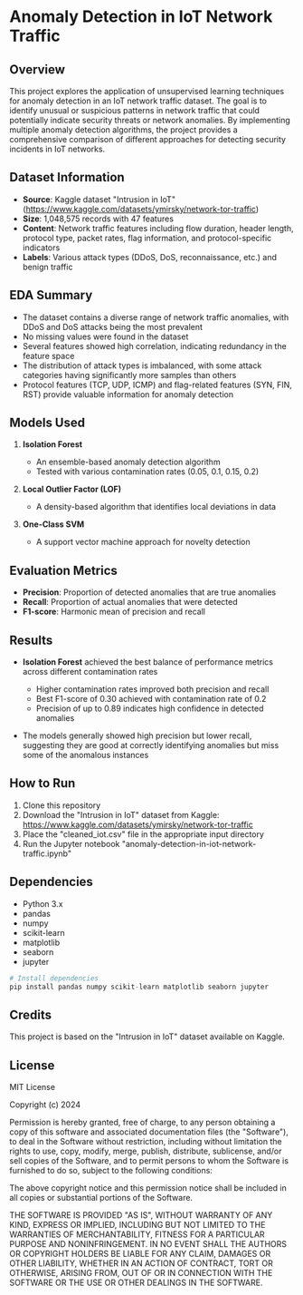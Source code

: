 # Anomaly Detection in IoT Network Traffic

## Overview
This project explores the application of unsupervised learning techniques for anomaly detection in an IoT network traffic dataset. The goal is to identify unusual or suspicious patterns in network traffic that could potentially indicate security threats or network anomalies. By implementing multiple anomaly detection algorithms, the project provides a comprehensive comparison of different approaches for detecting security incidents in IoT networks.

## Dataset Information
- **Source**: Kaggle dataset "Intrusion in IoT" (https://www.kaggle.com/datasets/ymirsky/network-tor-traffic)
- **Size**: 1,048,575 records with 47 features
- **Content**: Network traffic features including flow duration, header length, protocol type, packet rates, flag information, and protocol-specific indicators
- **Labels**: Various attack types (DDoS, DoS, reconnaissance, etc.) and benign traffic

## EDA Summary
- The dataset contains a diverse range of network traffic anomalies, with DDoS and DoS attacks being the most prevalent
- No missing values were found in the dataset
- Several features showed high correlation, indicating redundancy in the feature space
- The distribution of attack types is imbalanced, with some attack categories having significantly more samples than others
- Protocol features (TCP, UDP, ICMP) and flag-related features (SYN, FIN, RST) provide valuable information for anomaly detection

## Models Used
1. **Isolation Forest**
   - An ensemble-based anomaly detection algorithm
   - Tested with various contamination rates (0.05, 0.1, 0.15, 0.2)
   
2. **Local Outlier Factor (LOF)**
   - A density-based algorithm that identifies local deviations in data
   
3. **One-Class SVM**
   - A support vector machine approach for novelty detection

## Evaluation Metrics
- **Precision**: Proportion of detected anomalies that are true anomalies
- **Recall**: Proportion of actual anomalies that were detected
- **F1-score**: Harmonic mean of precision and recall

## Results
- **Isolation Forest** achieved the best balance of performance metrics across different contamination rates
  - Higher contamination rates improved both precision and recall
  - Best F1-score of 0.30 achieved with contamination rate of 0.2
  - Precision of up to 0.89 indicates high confidence in detected anomalies
  
- The models generally showed high precision but lower recall, suggesting they are good at correctly identifying anomalies but miss some of the anomalous instances

## How to Run
1. Clone this repository
2. Download the "Intrusion in IoT" dataset from Kaggle: https://www.kaggle.com/datasets/ymirsky/network-tor-traffic
3. Place the "cleaned_iot.csv" file in the appropriate input directory
4. Run the Jupyter notebook "anomaly-detection-in-iot-network-traffic.ipynb"

## Dependencies
- Python 3.x
- pandas
- numpy
- scikit-learn
- matplotlib
- seaborn
- jupyter

```python
# Install dependencies
pip install pandas numpy scikit-learn matplotlib seaborn jupyter
```

## Credits
This project is based on the "Intrusion in IoT" dataset available on Kaggle.

## License
MIT License

Copyright (c) 2024

Permission is hereby granted, free of charge, to any person obtaining a copy
of this software and associated documentation files (the "Software"), to deal
in the Software without restriction, including without limitation the rights
to use, copy, modify, merge, publish, distribute, sublicense, and/or sell
copies of the Software, and to permit persons to whom the Software is
furnished to do so, subject to the following conditions:

The above copyright notice and this permission notice shall be included in all
copies or substantial portions of the Software.

THE SOFTWARE IS PROVIDED "AS IS", WITHOUT WARRANTY OF ANY KIND, EXPRESS OR
IMPLIED, INCLUDING BUT NOT LIMITED TO THE WARRANTIES OF MERCHANTABILITY,
FITNESS FOR A PARTICULAR PURPOSE AND NONINFRINGEMENT. IN NO EVENT SHALL THE
AUTHORS OR COPYRIGHT HOLDERS BE LIABLE FOR ANY CLAIM, DAMAGES OR OTHER
LIABILITY, WHETHER IN AN ACTION OF CONTRACT, TORT OR OTHERWISE, ARISING FROM,
OUT OF OR IN CONNECTION WITH THE SOFTWARE OR THE USE OR OTHER DEALINGS IN THE
SOFTWARE. 